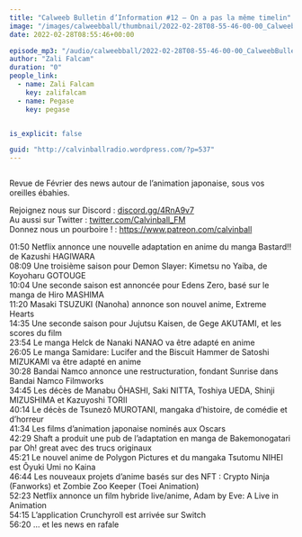 ```yaml
---
title: "Calweeb Bulletin d’Information #12 – On a pas la même timelin"
image: "/images/calweebball/thumbnail/2022-02-28T08-55-46-00-00_CalweebBulletindInformation12Onapaslammetimelin.jpg"
date: 2022-02-28T08:55:46+00:00

episode_mp3: "/audio/calweebball/2022-02-28T08-55-46-00-00_CalweebBulletindInformation12Onapaslammetimelin.mp3"
author: "Zali Falcam"
duration: "0"
people_link: 
  - name: Zali Falcam
    key: zalifalcam
  - name: Pegase
    key: pegase


is_explicit: false

guid: "http://calvinballradio.wordpress.com/?p=537"
---
```


<PodcastHeader/>

<!-- ECRIRE LA DESCRIPTION DE L'EPISODE SOUS CETTE LIGNE -->

 
<a href="" rel="nofollow"></a>
 



<img src="/resources/calweebball/2022-02-28T08-55-46-00-00_CalweebBulletindInformation12Onapaslammetimelin/vignette.png" alt="">



<p>Revue de Février des news autour de l’animation japonaise, sous vos oreilles ébahies.</p>



<p>Rejoignez nous sur Discord : <a href="https://gate.sc?url=http%3A%2F%2Fdiscord.gg%2F4RnA9v7&amp;token=bafb5f-1-1627314716664" rel="nofollow">discord.gg/4RnA9v7</a><br>Au aussi sur Twitter : <a href="https://gate.sc?url=http%3A%2F%2Ftwitter.com%2FCalvinball_FM&amp;token=6e8b51-1-1627314716664" rel="nofollow">twitter.com/Calvinball_FM</a><br>Donnez nous un pourboire ! : <a href="https://gate.sc?url=http%3A%2F%2Ffr.tipeee.com%2Fcalvinball&amp;token=ac2243-1-1627314716664" rel="nofollow">https://www.patreon.com/calvinball</a></p>



<p>01:50 Netflix annonce une nouvelle adaptation en anime du manga Bastard!! de Kazushi HAGIWARA<br>08:09 Une troisième saison pour Demon Slayer: Kimetsu no Yaiba, de Koyoharu GOTOUGE<br>10:04 Une seconde saison est annoncée pour Edens Zero, basé sur le manga de Hiro MASHIMA<br>11:20 Masaki TSUZUKI (Nanoha) annonce son nouvel anime, Extreme Hearts<br>14:35 Une seconde saison pour Jujutsu Kaisen, de Gege AKUTAMI, et les scores du film<br>23:54 Le manga Helck de Nanaki NANAO va être adapté en anime<br>26:05 Le manga Samidare: Lucifer and the Biscuit Hammer de Satoshi MIZUKAMI va être adapté en anime<br>30:28 Bandai Namco annonce une restructuration, fondant Sunrise dans Bandai Namco Filmworks<br>34:45 Les décès de Manabu ÔHASHI, Saki NITTA, Toshiya UEDA, Shinji MIZUSHIMA et Kazuyoshi TORII<br>40:14 Le décès de Tsunezô MUROTANI, mangaka d’histoire, de comédie et d’horreur<br>41:34 Les films d’animation japonaise nominés aux Oscars<br>42:29 Shaft a produit une pub de l’adaptation en manga de Bakemonogatari par Oh! great avec des trucs originaux<br>45:21 Le nouvel anime de Polygon Pictures et du mangaka Tsutomu NIHEI est Ôyuki Umi no Kaina<br>46:44 Les nouveaux projets d’anime basés sur des NFT : Crypto Ninja (Fanworks) et Zombie Zoo Keeper (Toei Animation)<br>52:23 Netflix annonce un film hybride live/anime, Adam by Eve: A Live in Animation<br>54:15 L’application Crunchyroll est arrivée sur Switch<br>56:20 … et les news en rafale</p>



<p></p>


